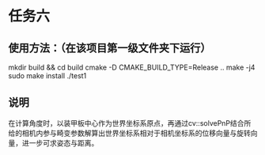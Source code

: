 # 任务六



## 使用方法：（在该项目第一级文件夹下运行）

mkdir build && cd build
cmake -D CMAKE_BUILD_TYPE=Release ..
make -j4
sudo make install
./test1



## 说明

在计算角度时，以装甲板中心作为世界坐标系原点，再通过cv::solvePnP结合所给的相机内参与畸变参数解算出世界坐标系相对于相机坐标系的位移向量与旋转向量，进一步可求姿态与距离。



